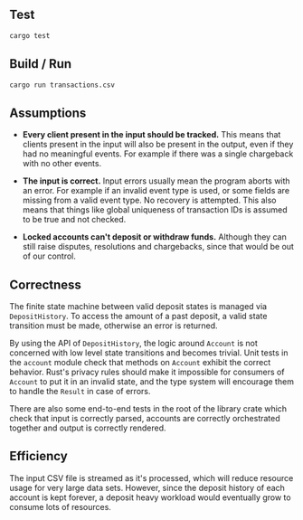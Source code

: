 ## Test

```sh
cargo test
```

## Build / Run

```sh
cargo run transactions.csv
```

## Assumptions

- **Every client present in the input should be tracked.** This means that clients
  present in the input will also be present in the output, even if they had no
  meaningful events. For example if there was a single chargeback with no
  other events.

- **The input is correct.** Input errors usually mean the program aborts with
  an error. For example if an invalid event type is used, or some fields are
  missing from a valid event type. No recovery is attempted. This also means
  that things like global uniqueness of transaction IDs is assumed to be true
  and not checked.

- **Locked accounts can't deposit or withdraw funds.** Although they can still
  raise disputes, resolutions and chargebacks, since that would be out of our
  control.

## Correctness

The finite state machine between valid deposit states is managed via
`DepositHistory`. To access the amount of a past deposit, a valid state
transition must be made, otherwise an error is returned.

By using the API of `DepositHistory`, the logic around `Account` is not
concerned with low level state transitions and becomes trivial. Unit tests in
the `account` module check that methods on `Account` exhibit the correct
behavior. Rust's privacy rules should make it impossible for consumers of
`Account` to put it in an invalid state, and the type system will encourage
them to handle the `Result` in case of errors.

There are also some end-to-end tests in the root of the library crate which
check that input is correctly parsed, accounts are correctly orchestrated
together and output is correctly rendered.

## Efficiency

The input CSV file is streamed as it's processed, which will reduce resource
usage for very large data sets. However, since the deposit history of each
account is kept forever, a deposit heavy workload would eventually grow to
consume lots of resources.
